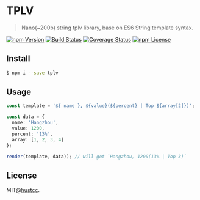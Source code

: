 # TPLV

> Nano(~200b) string tplv library, base on ES6 String template syntax.

[![npm Version](https://img.shields.io/npm/v/tplv.svg)](https://www.npmjs.com/package/tplv)
[![Build Status](https://github.com/hustcc/tplv/workflows/build/badge.svg)](https://github.com/hustcc/tplv/actions)
[![Coverage Status](https://coveralls.io/repos/github/hustcc/tplv/badge.svg?branch=master)](https://coveralls.io/github/hustcc/tplv?branch=master)
[![npm License](https://img.shields.io/npm/l/tplv.svg)](https://www.npmjs.com/package/tplv)


## Install

```bash
$ npm i --save tplv
```


## Usage
 
```ts
const template = '${ name }, ${value}(${percent} | Top ${array[2]})';

const data = {
  name: 'Hangzhou',
  value: 1200,
  percent: '13%',
  array: [1, 2, 3, 4]
};

render(template, data)); // will got `Hangzhou, 1200(13% | Top 3)`
```


## License

MIT@[hustcc](https://github.com/hustcc).
